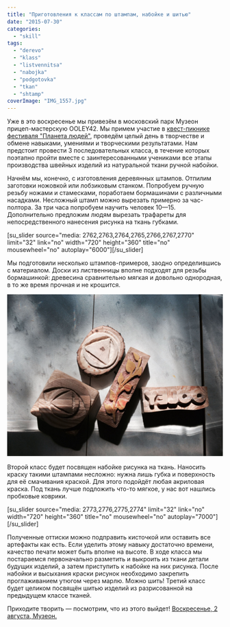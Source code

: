 ```yaml
---
title: "Приготовления к классам по штампам, набойке и шитью"
date: "2015-07-30"
categories: 
  - "skill"
tags: 
  - "derevo"
  - "klass"
  - "listvennitsa"
  - "nabojka"
  - "podgotovka"
  - "tkan"
  - "shtamp"
coverImage: "IMG_1557.jpg"
---
```


Уже в это воскресенье мы привезём в московский парк Музеон прицеп-мастерскую OOLEY42. Мы примем участие в [квест-пикнике фестиваля "Планета людей"](http://ooley.ru/events/ooley42-na-kvest-piknike-festivalya-planeta-lyudej-v-muzeone/), проведём целый день в творчестве и обмене навыками, умениями и творческими результатами. Нам предстоит провести 3 последовательных класса, в течение которых поэтапно пройти вместе с заинтересованными учениками все этапы производства швейных изделий из натуральной ткани ручной набойки.

Начнём мы, конечно, с изготовления деревянных штампов. Отпилим заготовки ножовкой или лобзиковым станком. Попробуем ручную резьбу ножами и стамесками, поработаем бормашинами с различными насадками. Несложный штамп можно вырезать примерно за час-полтора. За три часа попробуем научить человек 10—15. Дополнительно предложим людям вырезать трафареты для непосредственного нанесения рисунка на ткань губками.

\[su\_slider source="media: 2762,2763,2764,2765,2766,2767,2770" limit="32" link="no" width="720" height="360" title="no" mousewheel="no" autoplay="6000"\]\[/su\_slider\]

Мы подготовили несколько штампов-примеров, заодно определившись с материалом. Доски из лиственницы вполне подходят для резьбы бормашинкой: древесина сравнительно мягкая и довольно однородная, в то же время прочная и не крошится.

![IMG_1559](images/IMG_1559-1600x1200.jpg)

Второй класс будет посвящен набойке рисунка на ткань. Наносить краску такими штампами несложно: нужна лишь губка и поверхность для её смачивания краской. Для этого подойдёт любая акриловая краска. Под ткань лучше подложить что-то мягкое, у нас вот нашлись пробковые коврики.

\[su\_slider source="media: 2773,2776,2775,2774" limit="32" link="no" width="720" height="360" title="no" mousewheel="no" autoplay="7000"\]\[/su\_slider\]

Полученные оттиски можно подправить кисточкой или оставить все артефакты как есть. Если уделить этому навыку достаточно времени, качество печати может быть вполне на высоте. В ходе класса мы постараемся первоначально разметить и выкроить из ткани детали будущих изделий, а затем приступить к набойке на них рисунка. После набойки и высыхания краски рисунок необходимо закрепить проглаживанием утюгом через марлю. Можно шить! Третий класс будет целиком посвящён шитью изделий из разрисованной на предыдущем классе тканей.

Приходите творить — посмотрим, что из этого выйдет! [Воскресенье, 2 августа, Музеон.](http://ooley.ru/events/ooley42-na-kvest-piknike-festivalya-planeta-lyudej-v-muzeone/)
